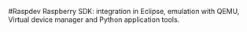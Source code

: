 #Raspdev
Raspberry SDK: integration in Eclipse, emulation with QEMU, Virtual device manager and Python application tools.
